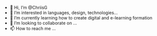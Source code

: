 - 👋 Hi, I’m @ChriisG
- 👀 I’m interested in languages, design, technologies...
- 🌱 I’m currently learning how to create digital and e-learning formation
- 💞️ I’m looking to collaborate on ...
- 📫 How to reach me ...

<!---
ChriisG/ChriisG is a ✨ special ✨ repository because its `README.md` (this file) appears on your GitHub profile.
You can click the Preview link to take a look at your changes.
--->
